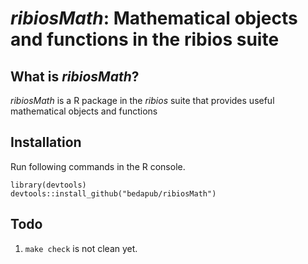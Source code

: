 *ribiosMath*: Mathematical objects and functions in the ribios suite
===

## What is *ribiosMath*?

*ribiosMath* is a R package in the *ribios* suite that provides useful mathematical objects and functions


## Installation

Run following commands in the R console.

```{R}
library(devtools)
devtools::install_github("bedapub/ribiosMath")
```

## Todo

1. `make check` is not clean yet.
